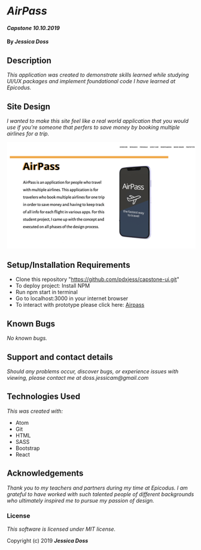# _AirPass_

#### _Capstone *10.10.2019*_

#### By _Jessica Doss_

## Description
_This application was created to demonstrate skills learned while studying UI/UX packages and implement foundational code I have learned at Epicodus._


## Site Design

_I wanted to make this site feel like a real world application that you would use if you're someone that perfers to save money by booking multiple airlines for a trip._

![Main Page](./readmeshot.png?raw=true "Optional Title")

## Setup/Installation Requirements

* Clone this repository "https://github.com/pdxjess/capstone-ui.git"
* To deploy project: Install NPM
* Run npm start in terminal
* Go to localhost:3000 in your internet browser
* To interact with prototype please click here: [Airpass](https://www.figma.com/proto/oQNri5uuEUHonnyYIAeikT/AirPass?scaling=scale-down&node-id=1%3A2)

## Known Bugs

_No known bugs._

## Support and contact details

_Should any problems occur, discover bugs, or experience issues with viewing, please contact me at doss.jessicam@gmail.com_

## Technologies Used

_This was created with:_
* Atom
* Git
* HTML
* SASS
* Bootstrap
* React

## Acknowledgements

_Thank you to my teachers and partners during my time at Epicodus. I am grateful to have worked with such talented people of different backgrounds who ultimately inspired me to pursue my passion of design._

### License

*This software is licensed under MIT license.*

Copyright (c) 2019 **_Jessica Doss_**
